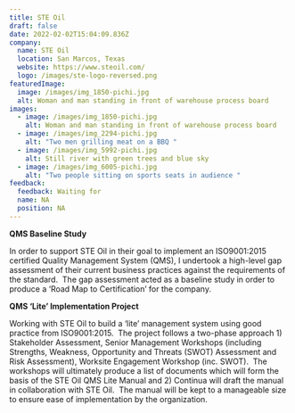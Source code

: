 ```yaml
---
title: STE Oil
draft: false
date: 2022-02-02T15:04:09.836Z
company:
  name: STE Oil
  location: San Marcos, Texas
  website: https://www.steoil.com/
  logo: /images/ste-logo-reversed.png
featuredImage:
  image: /images/img_1850-pichi.jpg
  alt: Woman and man standing in front of warehouse process board
images:
  - image: /images/img_1850-pichi.jpg
    alt: Woman and man standing in front of warehouse process board
  - image: /images/img_2294-pichi.jpg
    alt: "Two men grilling meat on a BBQ "
  - image: /images/img_5992-pichi.jpg
    alt: Still river with green trees and blue sky
  - image: /images/img_6005-pichi.jpg
    alt: "Two people sitting on sports seats in audience "
feedback:
  feedback: Waiting for
  name: NA
  position: NA
---
```

**QMS Baseline Study** 

In order to support STE Oil in their goal to implement an ISO9001:2015 certified Quality Management System (QMS), I undertook a high-level gap assessment of their current business practices against the requirements of the standard.  The gap assessment acted as a baseline study in order to produce a ‘Road Map to Certification’ for the company.



**QMS ‘Lite’ Implementation Project**  

Working with STE Oil to build a ‘lite’ management system using good practice from ISO9001:2015.  The project follows a two-phase approach 1) Stakeholder Assessment, Senior Management Workshops (including Strengths, Weakness, Opportunity and Threats (SWOT) Assessment and Risk Assessment), Worksite Engagement Workshop (inc. SWOT).  The workshops will ultimately produce a list of documents which will form the basis of the STE Oil QMS Lite Manual and 2) Continua will draft the manual in collaboration with STE Oil.  The manual will be kept to a manageable size to ensure ease of implementation by the organization.
